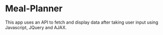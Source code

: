 # Meal-Planner

This app uses an API to fetch and display data after taking user input using Javascript, JQuery and AJAX. 
